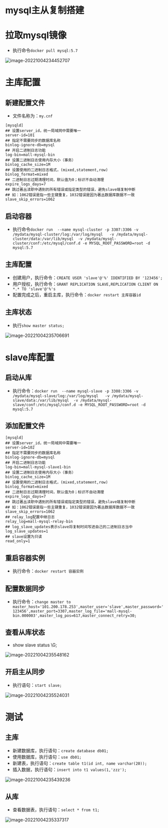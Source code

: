 # mysql主从复制搭建

# 拉取mysql镜像

- 执行命令`docker pull mysql:5.7`

![image-20221004234452707](images/image-20221004234452707.png)



# 主库配置

## 新建配置文件

- 文件名称为：`my.cnf`

```
[mysqld]
## 设置server_id，统一局域网中需要唯一
server-id=101
## 指定不需要同步的数据库名称
binlog-ignore-db=mysql
## 开启二进制日志功能
log-bin=mall-mysql-bin
## 设置二进制日志使用内存大小（事务）
binlog_cache_size=1M
## 设置使用的二进制日志格式，(mixed,statement,row)
binlog_format=mixed
## 二进制日志过期清理时间，默认值为0；标识不自动清理
expire_logs_days=7
## 跳过著丛渎职中遇到的所有错误或指定类型的错误，避免slave端复制中断
## 如：1062错误是指一些主键重复，1032错误是因为著丛数据库数据不一致
slave_skip_errors=1062
```

## 启动容器

- 执行命令`docker run  --name mysql-cluster -p 3307:3306 -v /mydata/mysql-cluster/log:/var/log/mysql   -v /mydata/mysql-cluster/data:/var/lib/mysql  -v /mydata/mysql-cluster/conf:/etc/mysql/conf.d -e MYSQL_ROOT_PASSWORD=root -d mysql:5.7`

## 主库配置

- 创建用户，执行命令：`CREATE USER 'slave'@'%' IDENTIFIED BY '123456';`
- 用户授权，执行命令：`GRANT REPLICATION SLAVE,REPLICATION CLIENT ON *.* TO 'slave'@'%'s`
- 配置完成之后，重启主库，执行命令：`docker restart 主库容器id`

## 主库状态

- 执行`show master status;`

![image-20221004235706691](images/image-20221004235706691.png)

# slave库配置

## 启动从库

- 执行命令：`docker run  --name mysql-slave -p 3308:3306 -v /mydata/mysql-slave/log:/var/log/mysql   -v /mydata/mysql-slave/data:/var/lib/mysql  -v /mydata/mysql-slave/conf:/etc/mysql/conf.d -e MYSQL_ROOT_PASSWORD=root -d mysql:5.7`

## 添加配置文件

```
[mysqld]
## 设置server_id，统一局域网中需要唯一
server-id=102
## 指定不需要同步的数据库名称
binlog-ignore-db=mysql
## 开启二进制日志功能
log-bin=mall-mysql-slave1-bin
## 设置二进制日志使用内存大小（事务）
binlog_cache_size=1M
## 设置使用的二进制日志格式，(mixed,statement,row)
binlog_format=mixed
## 二进制日志过期清理时间，默认值为0；标识不自动清理
expire_logs_days=7
## 跳过著丛渎职中遇到的所有错误或指定类型的错误，避免slave端复制中断
## 如：1062错误是指一些主键重复，1032错误是因为著丛数据库数据不一致
slave_skip_errors=1062
## relay_log配置中继日志
relay_log=mall-mysql-relay-bin
## log_slave_updates表示slave将复制时间写进自己的二进制日志当中
log_slave_updates=1
## slave设置为只读
read_only=1
```

## 重启容器实例

- 执行命令：`docker restart 容器实例`

## 配置数据同步

- 执行命令：`change master to master_host='101.200.178.253',master_user='slave',master_password='123456',master_port=3307,master_log_file='mall-mysql-bin.000003',master_log_pos=617,master_connect_retry=30;`

## 查看从库状态

- show slave status \G;

![image-20221004235548162](images/image-20221004235548162.png)

## 开启主从同步

- 执行语句：`start slave;`

![image-20221004235524031](images/image-20221004235524031.png)

# 测试

## 主库

- 新建数据库，执行语句：`create database db01;`
- 使用数据库，执行语句：`use db01;`
- 新建表，执行语句：`create table t1(id int, name varchar(20));`
- 插入数据，执行语句：`insert into t1 values(1,'zzz');`

![image-20221004235439236](images/image-20221004235439236.png)

## 从库

- 查看数据表，执行语句：`select * from t1;`

![image-20221004235337317](images/image-20221004235337317.png)